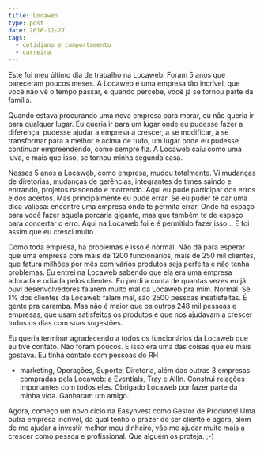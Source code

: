 ```yaml
---
title: Locaweb
type: post
date: 2016-12-27
tags:
  - cotidiano e comportamento
  - carreira
---
```


Este foi meu último dia de trabalho na Locaweb. Foram 5 anos que pareceram poucos meses. A Locaweb é uma empresa tão incrível, que você não vê o tempo passar, e quando percebe, você já se tornou parte da família.

Quando estava procurando uma nova empresa para morar, eu não queria ir para qualquer lugar. Eu queria ir para um lugar onde eu pudesse fazer a diferença, pudesse ajudar a empresa a crescer, a se modificar, a se transformar para a melhor e acima de tudo, um lugar onde eu pudesse continuar empreendendo, como sempre fiz. A Locaweb caiu como uma luva, e mais que isso, se tornou minha segunda casa.

Nesses 5 anos a Locaweb, como empresa, mudou totalmente. Vi mudanças de diretorias, mudanças de gerências, integrantes de times saindo e entrando, projetos nascendo e morrendo. Aqui eu pude participar dos erros e dos acertos. Mas principalmente eu pude errar. Se eu puder te dar uma dica valiosa: encontre uma empresa onde te permita errar. Onde há espaço para você fazer aquela porcaria gigante, mas que também te de espaço para concertar o erro. Aqui na Locaweb foi e é permitido fazer isso… E foi assim que eu cresci muito.

Como toda empresa, há problemas e isso é normal. Não dá para esperar que uma empresa com mais de 1200 funcionários, mais de 250 mil clientes, que fatura milhões por mês com vários produtos seja perfeita e não tenha problemas. Eu entrei na Locaweb sabendo que ela era uma empresa adorada e odiada pelos clientes. Eu perdi a conta de quantas vezes eu já ouvi desenvolvedores falarem muito mal da Locaweb pra mim. Normal. Se 1% dos clientes da Locaweb falam mal, são 2500 pessoas insatisfeitas. É gente pra caramba. Mas não é maior que os outros 248 mil pessoas e empresas, que usam satisfeitos os produtos e que nos ajudavam a crescer todos os dias com suas sugestões.

Eu queria terminar agradecendo a todos os funcionários da Locaweb que eu tive contato. Não foram poucos. E isso era uma das coisas que eu mais gostava. Eu tinha contato com pessoas do RH
- marketing, Operações, Suporte, Diretoria, além das outras 3 empresas compradas pela Locaweb: a Eventials, Tray e AllIn. Construi relações importantes com todos eles.
Obrigado Locaweb por fazer parte da minha vida. Ganharam um amigo.

Agora, começo um novo ciclo na Easynvest como Gestor de Produtos! Uma outra empresa incrível, da qual tenho o prazer de ser cliente e agora, além de me ajudar a investir melhor meu dinheiro, vão me ajudar muito mais a crescer como pessoa e profissional. Que alguém os proteja. ;-)